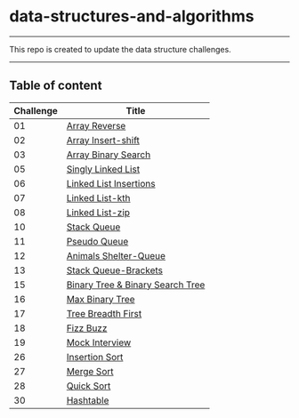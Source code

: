 # data-structures-and-algorithms
---
This repo is created to update the data structure challenges.

---

## Table of content
| Challenge | Title |
| ----------- | ----------- |
| 01 | [Array Reverse](./DataStructure/DataStructure/DSA/ArrayReverse) |
| 02 | [Array Insert-shift](./DataStructure/DataStructure/DSA/ArrayShift) |
| 03 | [Array Binary Search](./DataStructure/DataStructure/DSA/ArrayBinarySearch) |
| 05 | [Singly Linked List](./DataStructure/DataStructure/DSA/LinkedList) |
| 06 | [Linked List Insertions](./DataStructure/DataStructure/DSA/LinkedListInsertions)|
| 07 | [Linked List-kth](./DataStructure/DataStructure/DSA/LinkedListKth)|
| 08 | [Linked List-zip](./DataStructure/DataStructure/DSA/LinkedListZip)|
| 10 | [Stack Queue](./DataStructure/DataStructure/DSA/Stack-Queue)|
| 11 | [Pseudo Queue](./DataStructure/DataStructure/DSA/QueueUsingStacks)|
| 12 | [Animals Shelter-Queue](./DataStructure/DataStructure/DSA/AnimalsShelterQueue)|
| 13 | [Stack Queue-Brackets](./DataStructure/DataStructure/DSA/Stack-Queue-Brackets)|
| 15 | [Binary Tree & Binary Search Tree](./DataStructure/DataStructure/DSA/Tree)|
| 16 | [Max Binary Tree](./DataStructure/DataStructure/DSA/MaxBinaryTree)|
| 17 | [Tree Breadth First](./DataStructure/DataStructure/DSA/TreeBreadthFirst)|
| 18 | [Fizz Buzz](./DataStructure/DataStructure/DSA/FizzBuzz)|
| 19 | [Mock Interview](./DataStructure/DataStructure/DSA/MockInterview(Class19))|
| 26 | [Insertion Sort](./DataStructure/DataStructure/DSA/Sorting/Insertion)|
| 27 | [Merge Sort](./DataStructure/DataStructure/DSA/Sorting/Merge)|
| 28 | [Quick Sort](./DataStructure/DataStructure/DSA/Sorting/Quick)|
| 30 | [Hashtable](./DataStructure/DataStructure/DSA/Hashtable)|